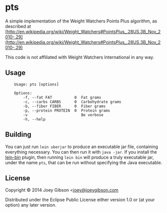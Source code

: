 # pts

A simple implementation of the Weight Watchers Points Plus algorithm, as described at
[http://en.wikipedia.org/wiki/Weight_Watchers#PointsPlus_.28US.3B_Nov_2010-.29](http://en.wikipedia.org/wiki/Weight_Watchers#PointsPlus_.28US.3B_Nov_2010-.29)

This code is not affiliated with Weight Watchers International in any way.

## Usage
        Usage: pts [options]

        Options:
            -f, --fat FAT          0  Fat grams
            -c, --carbs CARBS      0  Carbohydrate grams
            -b, --fiber FIBER      0  Fiber grams
            -p, --protein PROTEIN  0  Protein grams
            -v                        Be verbose
            -h, --help

## Building
You can just run `lein uberjar` to produce an executable jar file, containing everything necessary. You can then run it with `java -jar`.
If you install the [lein-bin](https://github.com/Raynes/lein-bin) plugin, then running `lein bin` will produce a truly executable jar,
under the name `pts`, that can be run without specifying the Java executable.

## License

Copyright © 2014 Joey Gibson <joey@joeygibson.com

Distributed under the Eclipse Public License either version 1.0 or (at
your option) any later version.
